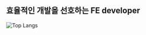 ## 효율적인 개발을 선호하는 FE developer

![Top Langs](https://github-readme-stats.vercel.app/api/top-langs/?username=anuraghazra&layout=compact)
